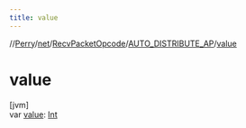```yaml
---
title: value
---
```

//[Perry](../../../../index.html)/[net](../../index.html)/[RecvPacketOpcode](../index.html)/[AUTO_DISTRIBUTE_AP](index.html)/[value](value.html)



# value



[jvm]\
var [value](value.html): [Int](https://kotlinlang.org/api/latest/jvm/stdlib/kotlin/-int/index.html)




